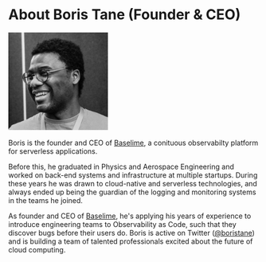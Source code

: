 # About Boris Tane (Founder & CEO)

<img src="https://github.com/baselime/company/blob/main/founder/boris_bw.jpg" width="200">


Boris is the founder and CEO of [Baselime](https://baselime.io), a conituous observabilty platform for serverless applications.

Before this, he graduated in Physics and Aerospace Engineering and worked on back-end systems and infrastructure at multiple startups. During these years he was drawn to cloud-native and serverless technologies, and always ended up being the guardian of the logging and monitoring systems in the teams he joined.

As founder and CEO of [Baselime](https://baselime.io), he's applying his years of experience to introduce engineering teams to Observability as Code, such that they discover bugs before their users do. Boris is active on Twitter ([@boristane](https://twitter.com/boristane)) and is building a team of talented professionals excited about the future of cloud computing.
